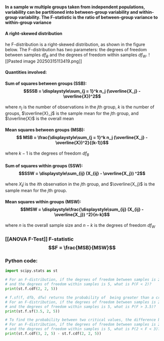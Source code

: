 #### In a sample w multiple groups taken from independent populations, variability can be partitioned into between-group variability and within-group variability. The F-statistic is the ratio of between-group variance to within-group variance

#### A right-skewed distribution
he F-distribution is a right-skewed distribution, as shown in the figure below. The F-distribution has two parameters: the degrees of freedom between samples $df_B$ and the degrees of freedom within samples $df_W$.
![[Pasted image 20250315113419.png]]
#### Quantities involved:
#### Sum of squares between groups (SSB): $$SSB =  \displaystyle\sum_{j = 1}^k n_j (\overline{X_j} - \overline{X})^2$$
where $n_j$ is the number of observations in the $j$th group, $k$ is the number of groups, $\overline{X}_j$ is the sample mean for the $j$th group, and $\overline{X}$ is the overall mean
#### Mean squares between groups (MSB): $$ MSB = \frac{\displaystyle\sum_{j = 1}^k n_j (\overline{X_j} - \overline{X})^2}{(k-1)}$$
where $k-1$ is the degrees of freedom $df_B$
#### Sum of squares within groups (SSW): $$SSW =  \displaystyle\sum_{ij} (X_{ij} - \overline{X_j}) ^2$$
where $X_ij$ is the $i$th observation in the $j$th group, and $\overline{X_j}$ is the sample mean for the $j$th group.
#### Mean squares within groups (MSW): $$MSW =  \displaystyle\frac{\displaystyle\sum_{ij} (X_{ij} - \overline{X_j}) ^2}{n-k}$$
where $n$ is the overall sample size and $n-k$ is the degrees of freedom $df_W$
### [[ANOVA F-Test]] F-statistic $$F = \frac{MSB}{MSW}$$

### Python code:

```python
import scipy.stats as st

# For an F-distribution, if the degrees of freedom between samples is 2
# and the degrees of freedom within samples is 5, what is P(F < 2)?
print(st.f.cdf(2, 2, 5))

# f.sf(f, dfb, dfw) returns the probability of  being greater than a critical value f for an -distribution with  equal to dfb and  equal to dfw.
# For an F-distribution, if the degrees of freedom between samples is 2
# and the degrees of freedom within samples is 5, what is P(F > 3.5)?
print(st.f.sf(3.5, 2, 5))

# To find the probability between two critical values, the difference between the two probabilities is calculated.
# For an F-distribution, if the degrees of freedom between samples is 2
# and the degrees of freedom within samples is 5, what is P(2 < F < 3)?
print(st.f.cdf(3, 2, 5) - st.f.cdf(2, 2, 5))
```